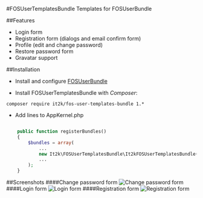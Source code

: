 #FOSUserTemplatesBundle
Templates for FOSUserBundle 

##Features
- Login form
- Registration form (dialogs and email confirm form)
- Profile (edit and change password)
- Restore password form
- Gravatar support

##Installation
- Install and configure [FOSUserBundle](https://github.com/FriendsOfSymfony/FOSUserBundle)

- Install FOSUserTemplatesBundle with *Composer*:

`composer require it2k/fos-user-templates-bundle 1.*`

- Add lines to AppKernel.php

```php

    public function registerBundles()
    {
        $bundles = array(
            ...
            new It2k\FOSUserTemplatesBundle\It2kFOSUserTemplatesBundle(),
            ...
        );
    }
```

##Screenshots
####Change password form
![Change password form](http://www.it2k.ru/projects/fos-user-templates-bundle/screenshots/change_password.png "Change password form")
####Login form
![Login form](http://www.it2k.ru/projects/fos-user-templates-bundle/screenshots/login.png "Login form")
####Registration form
![Registration form](http://www.it2k.ru/projects/fos-user-templates-bundle/screenshots/registration.png "Registration form")
